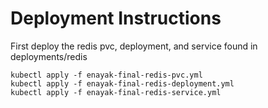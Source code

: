 # Deployment Instructions

First deploy the redis pvc, deployment, and service found in deployments/redis

```
kubectl apply -f enayak-final-redis-pvc.yml
kubectl apply -f enayak-final-redis-deployment.yml
kubectl apply -f enayak-final-redis-service.yml
```


